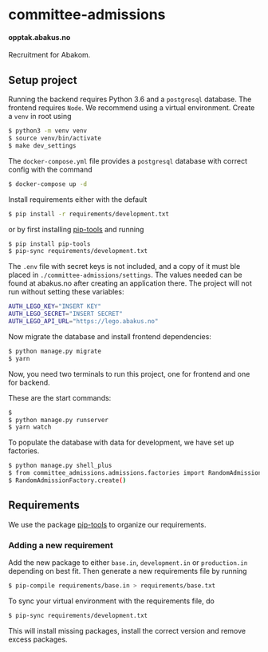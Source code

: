 # committee-admissions
#### opptak.abakus.no
Recruitment for Abakom.

## Setup project
Running the backend requires Python 3.6 and a `postgresql` database. The frontend requires `Node`. We recommend using
a virtual environment. Create a `venv` in root using
```sh
$ python3 -m venv venv
$ source venv/bin/activate
$ make dev_settings
```

The `docker-compose.yml` file provides a `postgresql` database with correct config with the command
```sh
$ docker-compose up -d
```

Install requirements either with the default
```sh
$ pip install -r requirements/development.txt
```
or by first installing [pip-tools](https://github.com/jazzband/pip-tools) and running

```sh
$ pip install pip-tools
$ pip-sync requirements/development.txt
```


The `.env` file with secret keys is not included, and a copy of it must ble placed in `./committee-admissions/settings`. The values needed can be found at abakus.no after creating an application there. The project will not run without setting these variables:

```sh
AUTH_LEGO_KEY="INSERT KEY"
AUTH_LEGO_SECRET="INSERT SECRET"
AUTH_LEGO_API_URL="https://lego.abakus.no"
```

Now migrate the database and install frontend dependencies: 
```sh
$ python manage.py migrate
$ yarn

```

Now, you need two terminals to run this project, one for frontend and one for backend. 

These are the start commands: 
```sh
$ 
$ python manage.py runserver
$ yarn watch
```

To populate the database with data for development, we have set up factories.
```sh
$ python manage.py shell_plus
$ from committee_admissions.admissions.factories import RandomAdmissionFactory
$ RandomAdmissionFactory.create()
```

## Requirements
We use the package [pip-tools](https://github.com/jazzband/pip-tools) to organize our requirements.
### Adding a new requirement
Add the new package to either `base.in`, `development.in` or 
`production.in` depending on best fit. Then generate a new requirements
file by running
```sh
$ pip-compile requirements/base.in > requirements/base.txt
``` 
To sync your virtual environment with the requirements file, do
```sh
$ pip-sync requirements/development.txt
```
This will install missing packages, install the correct version and 
remove excess packages.
